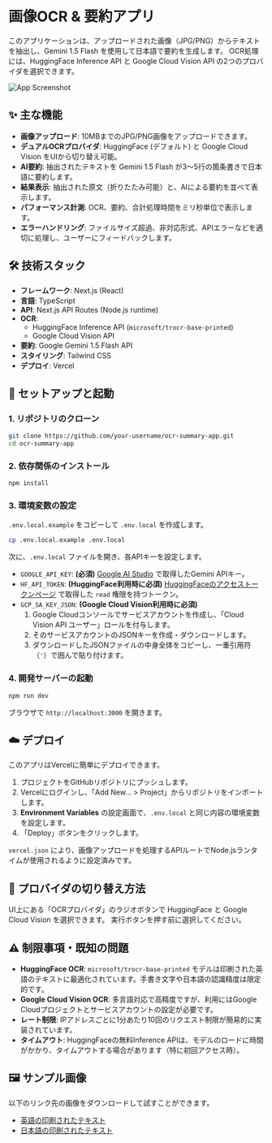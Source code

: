 # 画像OCR & 要約アプリ

このアプリケーションは、アップロードされた画像（JPG/PNG）からテキストを抽出し、Gemini 1.5 Flash を使用して日本語で要約を生成します。
OCR処理には、HuggingFace Inference API と Google Cloud Vision API の2つのプロバイダを選択できます。

![App Screenshot](https://i.imgur.com/example.png) <!-- 後で実際のスクリーンショットに置き換える -->

## ✨ 主な機能

- **画像アップロード**: 10MBまでのJPG/PNG画像をアップロードできます。
- **デュアルOCRプロバイダ**: HuggingFace (デフォルト) と Google Cloud Vision をUIから切り替え可能。
- **AI要約**: 抽出されたテキストを Gemini 1.5 Flash が3〜5行の箇条書きで日本語に要約します。
- **結果表示**: 抽出された原文（折りたたみ可能）と、AIによる要約を並べて表示します。
- **パフォーマンス計測**: OCR、要約、合計処理時間をミリ秒単位で表示します。
- **エラーハンドリング**: ファイルサイズ超過、非対応形式、APIエラーなどを適切に処理し、ユーザーにフィードバックします。

## 🛠️ 技術スタック

- **フレームワーク**: Next.js (React)
- **言語**: TypeScript
- **API**: Next.js API Routes (Node.js runtime)
- **OCR**: 
  - HuggingFace Inference API (`microsoft/trocr-base-printed`)
  - Google Cloud Vision API
- **要約**: Google Gemini 1.5 Flash API
- **スタイリング**: Tailwind CSS
- **デプロイ**: Vercel

## 🚀 セットアップと起動

### 1. リポジトリのクローン

```bash
git clone https://github.com/your-username/ocr-summary-app.git
cd ocr-summary-app
```

### 2. 依存関係のインストール

```bash
npm install
```

### 3. 環境変数の設定

`.env.local.example` をコピーして `.env.local` を作成します。

```bash
cp .env.local.example .env.local
```

次に、`.env.local` ファイルを開き、各APIキーを設定します。

- `GOOGLE_API_KEY`: **(必須)** [Google AI Studio](https://aistudio.google.com/app/apikey) で取得したGemini APIキー。
- `HF_API_TOKEN`: **(HuggingFace利用時に必須)** [HuggingFaceのアクセストークンページ](https://huggingface.co/settings/tokens) で取得した `read` 権限を持つトークン。
- `GCP_SA_KEY_JSON`: **(Google Cloud Vision利用時に必須)** 
  1. Google Cloudコンソールでサービスアカウントを作成し、「Cloud Vision API ユーザー」ロールを付与します。
  2. そのサービスアカウントのJSONキーを作成・ダウンロードします。
  3. ダウンロードしたJSONファイルの中身全体をコピーし、一重引用符（`'`）で囲んで貼り付けます。

### 4. 開発サーバーの起動

```bash
npm run dev
```

ブラウザで `http://localhost:3000` を開きます。

## ☁️ デプロイ

このアプリはVercelに簡単にデプロイできます。

1. プロジェクトをGitHubリポジトリにプッシュします。
2. Vercelにログインし、「Add New... > Project」からリポジトリをインポートします。
3. **Environment Variables** の設定画面で、`.env.local` と同じ内容の環境変数を設定します。
4. 「Deploy」ボタンをクリックします。

`vercel.json` により、画像アップロードを処理するAPIルートでNode.jsランタイムが使用されるように設定済みです。

## 🔄 プロバイダの切り替え方法

UI上にある「OCRプロバイダ」のラジオボタンで HuggingFace と Google Cloud Vision を選択できます。
実行ボタンを押す前に選択してください。

## ⚠️ 制限事項・既知の問題

- **HuggingFace OCR**: `microsoft/trocr-base-printed` モデルは印刷された英語のテキストに最適化されています。手書き文字や日本語の認識精度は限定的です。
- **Google Cloud Vision OCR**: 多言語対応で高精度ですが、利用にはGoogle Cloudプロジェクトとサービスアカウントの設定が必要です。
- **レート制限**: IPアドレスごとに1分あたり10回のリクエスト制限が簡易的に実装されています。
- **タイムアウト**: HuggingFaceの無料Inference APIは、モデルのロードに時間がかかり、タイムアウトする場合があります（特に初回アクセス時）。

## 🖼️ サンプル画像

以下のリンク先の画像をダウンロードして試すことができます。

- [英語の印刷されたテキスト](https://upload.wikimedia.org/wikipedia/commons/thumb/3/3c/Sample_of_English_text.png/800px-Sample_of_English_text.png)
- [日本語の印刷されたテキスト](https://upload.wikimedia.org/wikipedia/org/a/a8/NatsumeSoseki-Kokoro-Sample.jpg)
